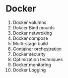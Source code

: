 # Docker

1. Docker volumns
2. Dokcer Bind mounts
3. Docker netwroking
4. Docker compose
5. Multi-stage build
6. Container orchestration
7. Docker security
8. Optimization techniques
9. Docker monitoring
10. Docker Logging
